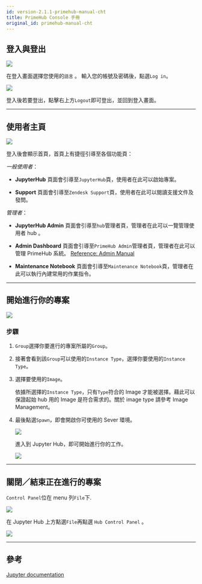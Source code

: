 ```yaml
---
id: version-2.1.1-primehub-manual-cht
title: PrimeHub Console 手冊
original_id: primehub-manual-cht
---
```


## 登入與登出 

![](assets/login_1.png)

在登入畫面選擇您使用的`語言` 。 輸入您的帳號及密碼後，點選`Log in`。

![](assets/user_portal.png)

登入後若要登出，點擊右上方`Logout`即可登出，並回到登入畫面。

---

## 使用者主頁

![](assets/landing_page.png)

登入後會顯示首頁，首頁上有捷徑引導至各個功能頁：

*一般使用者*：

+ **JupyterHub**
   頁面會引導至`JupyterHub`頁，使用者在此可以啟始專案。

+ **Support**
   頁面會引導至`Zendesk Support`頁，使用者在此可以閱讀支援文件及發問。

*管理者*：

+ **JupyterHub Admin**
   頁面會引導至`hub`管理者頁，管理者在此可以一覽管理使用者 hub 。
+ **Admin Dashboard**
頁面會引導至`PrimeHub Admin`管理者頁，管理者在此可以管理 PrimeHub 系統。
[Reference: Admin Manual](admin-manual-cht.md)

+ **Maintenance Notebook**
   頁面會引導至`Maintenance Notebook`頁，管理者在此可以執行內建常用的作業指令。

---

## 開始進行你的專案 

![](assets/spawner.png)

### 步驟

1. `Group`選擇你要進行的專案所屬的`Group`。

2. 接著會看到該`Group`可以使用的`Instance Type`，選擇你要使用的`Instance Type`。

3. 選擇要使用的`Image`。

   依據所選擇的`Instance Type`，只有`Type`符合的 Image 才能被選擇。藉此可以保證起始 hub 用的 Image 是符合需求的。關於 image type 請參考 Image Management。

4. 最後點選`Spawn`，即會開啟你可使用的 Sever 環境。

   ![](assets/spawn_1.png)

   進入到 Jupyter Hub，即可開始進行你的工作。

   ![](assets/Hub_JL.png)

---

## 關閉／結束正在進行的專案

`Control Panel`位在 menu 列`File`下.

![](assets/Hub_control_panel.png)

在 Jupyter Hub 上方點選`File`再點選 `Hub Control Panel` 。

![](assets/navbar_stop_server.png)

---

## 參考

[Jupyter documentation](https://jupyterlab.readthedocs.io/en/stable/)
